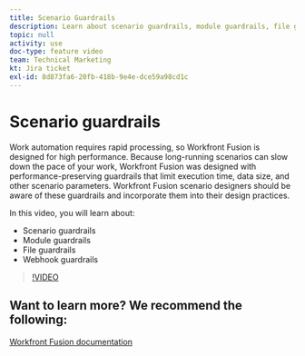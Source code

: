 ```yaml
---
title: Scenario Guardrails
description: Learn about scenario guardrails, module guardrails, file guardrails, and webhook guardrails, all in [!DNL Adobe Workfront Fusion].
topic: null
activity: use
doc-type: feature video
team: Technical Marketing
kt: Jira ticket
exl-id: 8d873fa6-20fb-418b-9e4e-dce59a98cd1c
---
```

# Scenario guardrails

Work automation requires rapid processing, so Workfront Fusion is designed for high performance. Because long-running scenarios can slow down the pace of your work, Workfront Fusion was designed with performance-preserving guardrails that limit execution time, data size, and other scenario parameters. Workfront Fusion scenario designers should be aware of these guardrails and incorporate them into their design practices.

In this video, you will learn about:

* Scenario guardrails
* Module guardrails
* File guardrails
* Webhook guardrails

>[!VIDEO](https://video.tv.adobe.com/v/335314/?quality=12)

## Want to learn more? We recommend the following:

[Workfront Fusion documentation](https://experienceleague.adobe.com/docs/workfront/using/adobe-workfront-fusion/workfront-fusion-2.html?lang=en)
